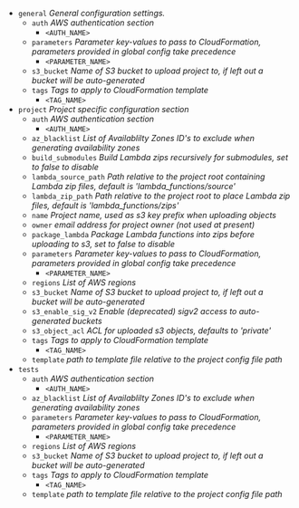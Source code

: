 * `general` _General configuration settings._
    * `auth` _AWS authentication section_
        * `<AUTH_NAME>`
    * `parameters` _Parameter key-values to pass to CloudFormation, parameters provided in global config take precedence_
        * `<PARAMETER_NAME>`
    * `s3_bucket` _Name of S3 bucket to upload project to, if left out a bucket will be auto-generated_
    * `tags` _Tags to apply to CloudFormation template_
        * `<TAG_NAME>`
* `project` _Project specific configuration section_
    * `auth` _AWS authentication section_
        * `<AUTH_NAME>`
    * `az_blacklist` _List of Availablilty Zones ID's to exclude when generating availability zones_
    * `build_submodules` _Build Lambda zips recursively for submodules, set to false to disable_
    * `lambda_source_path` _Path relative to the project root containing Lambda zip files, default is 'lambda_functions/source'_
    * `lambda_zip_path` _Path relative to the project root to place Lambda zip files, default is 'lambda_functions/zips'_
    * `name` _Project name, used as s3 key prefix when uploading objects_
    * `owner` _email address for project owner (not used at present)_
    * `package_lambda` _Package Lambda functions into zips before uploading to s3, set to false to disable_
    * `parameters` _Parameter key-values to pass to CloudFormation, parameters provided in global config take precedence_
        * `<PARAMETER_NAME>`
    * `regions` _List of AWS regions_
    * `s3_bucket` _Name of S3 bucket to upload project to, if left out a bucket will be auto-generated_
    * `s3_enable_sig_v2` _Enable (deprecated) sigv2 access to auto-generated buckets_
    * `s3_object_acl` _ACL for uploaded s3 objects, defaults to 'private'_
    * `tags` _Tags to apply to CloudFormation template_
        * `<TAG_NAME>`
    * `template` _path to template file relative to the project config file path_
* `tests`
    * `auth` _AWS authentication section_
        * `<AUTH_NAME>`
    * `az_blacklist` _List of Availablilty Zones ID's to exclude when generating availability zones_
    * `parameters` _Parameter key-values to pass to CloudFormation, parameters provided in global config take precedence_
        * `<PARAMETER_NAME>`
    * `regions` _List of AWS regions_
    * `s3_bucket` _Name of S3 bucket to upload project to, if left out a bucket will be auto-generated_
    * `tags` _Tags to apply to CloudFormation template_
        * `<TAG_NAME>`
    * `template` _path to template file relative to the project config file path_
